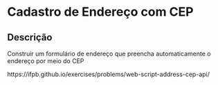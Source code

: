 <h1>Cadastro de Endereço com CEP</h1>
<h2>Descrição</h2>
<p>Construir um formulário de endereço que preencha automaticamente o endereço por meio do CEP</p>
https://ifpb.github.io/exercises/problems/web-script-address-cep-api/
